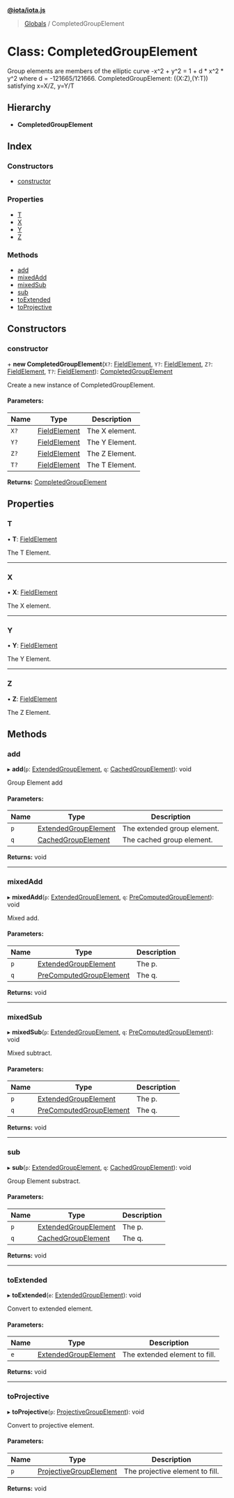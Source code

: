**[@iota/iota.js](../README.md)**

> [Globals](../README.md) / CompletedGroupElement

# Class: CompletedGroupElement

Group elements are members of the elliptic curve -x^2 + y^2 = 1 + d * x^2 *
y^2 where d = -121665/121666.
CompletedGroupElement: ((X:Z),(Y:T)) satisfying x=X/Z, y=Y/T

## Hierarchy

* **CompletedGroupElement**

## Index

### Constructors

* [constructor](completedgroupelement.md#constructor)

### Properties

* [T](completedgroupelement.md#t)
* [X](completedgroupelement.md#x)
* [Y](completedgroupelement.md#y)
* [Z](completedgroupelement.md#z)

### Methods

* [add](completedgroupelement.md#add)
* [mixedAdd](completedgroupelement.md#mixedadd)
* [mixedSub](completedgroupelement.md#mixedsub)
* [sub](completedgroupelement.md#sub)
* [toExtended](completedgroupelement.md#toextended)
* [toProjective](completedgroupelement.md#toprojective)

## Constructors

### constructor

\+ **new CompletedGroupElement**(`X?`: [FieldElement](fieldelement.md), `Y?`: [FieldElement](fieldelement.md), `Z?`: [FieldElement](fieldelement.md), `T?`: [FieldElement](fieldelement.md)): [CompletedGroupElement](completedgroupelement.md)

Create a new instance of CompletedGroupElement.

#### Parameters:

Name | Type | Description |
------ | ------ | ------ |
`X?` | [FieldElement](fieldelement.md) | The X element. |
`Y?` | [FieldElement](fieldelement.md) | The Y Element. |
`Z?` | [FieldElement](fieldelement.md) | The Z Element. |
`T?` | [FieldElement](fieldelement.md) | The T Element.  |

**Returns:** [CompletedGroupElement](completedgroupelement.md)

## Properties

### T

•  **T**: [FieldElement](fieldelement.md)

The T Element.

___

### X

•  **X**: [FieldElement](fieldelement.md)

The X element.

___

### Y

•  **Y**: [FieldElement](fieldelement.md)

The Y Element.

___

### Z

•  **Z**: [FieldElement](fieldelement.md)

The Z Element.

## Methods

### add

▸ **add**(`p`: [ExtendedGroupElement](extendedgroupelement.md), `q`: [CachedGroupElement](cachedgroupelement.md)): void

Group Element add

#### Parameters:

Name | Type | Description |
------ | ------ | ------ |
`p` | [ExtendedGroupElement](extendedgroupelement.md) | The extended group element. |
`q` | [CachedGroupElement](cachedgroupelement.md) | The cached group element.  |

**Returns:** void

___

### mixedAdd

▸ **mixedAdd**(`p`: [ExtendedGroupElement](extendedgroupelement.md), `q`: [PreComputedGroupElement](precomputedgroupelement.md)): void

Mixed add.

#### Parameters:

Name | Type | Description |
------ | ------ | ------ |
`p` | [ExtendedGroupElement](extendedgroupelement.md) | The p. |
`q` | [PreComputedGroupElement](precomputedgroupelement.md) | The q.  |

**Returns:** void

___

### mixedSub

▸ **mixedSub**(`p`: [ExtendedGroupElement](extendedgroupelement.md), `q`: [PreComputedGroupElement](precomputedgroupelement.md)): void

Mixed subtract.

#### Parameters:

Name | Type | Description |
------ | ------ | ------ |
`p` | [ExtendedGroupElement](extendedgroupelement.md) | The p. |
`q` | [PreComputedGroupElement](precomputedgroupelement.md) | The q.  |

**Returns:** void

___

### sub

▸ **sub**(`p`: [ExtendedGroupElement](extendedgroupelement.md), `q`: [CachedGroupElement](cachedgroupelement.md)): void

Group Element substract.

#### Parameters:

Name | Type | Description |
------ | ------ | ------ |
`p` | [ExtendedGroupElement](extendedgroupelement.md) | The p. |
`q` | [CachedGroupElement](cachedgroupelement.md) | The q.  |

**Returns:** void

___

### toExtended

▸ **toExtended**(`e`: [ExtendedGroupElement](extendedgroupelement.md)): void

Convert to extended element.

#### Parameters:

Name | Type | Description |
------ | ------ | ------ |
`e` | [ExtendedGroupElement](extendedgroupelement.md) | The extended element to fill.  |

**Returns:** void

___

### toProjective

▸ **toProjective**(`p`: [ProjectiveGroupElement](projectivegroupelement.md)): void

Convert to projective element.

#### Parameters:

Name | Type | Description |
------ | ------ | ------ |
`p` | [ProjectiveGroupElement](projectivegroupelement.md) | The projective element to fill.  |

**Returns:** void
